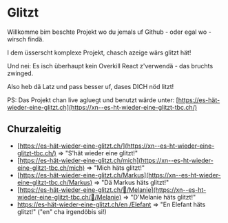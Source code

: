# Glitzt

Willkomme bim beschte Projekt wo du jemals uf Github - oder egal wo - wirsch findä.

I dem üsserscht komplexe Projekt, chasch azeige wärs glitzt hät!

Und nei: Es isch überhaupt kein Overkill React z'verwendä - das bruchts zwinged.

Also heb dä Latz und pass besser uf, dases DICH nöd litzt!

PS:
Das Projekt chan live agluegt und benutzt wärde unter:
[https://es-hät-wieder-eine-glitzt.ch](https://xn--es-ht-wieder-eine-glitzt-tbc.ch/)

## Churzaleitig

- [https://es-hät-wieder-eine-glitzt.ch/](https://xn--es-ht-wieder-eine-glitzt-tbc.ch/) => "S'hät wieder eine glitzt!"
- [https://es-hät-wieder-eine-glitzt.ch/mich](https://xn--es-ht-wieder-eine-glitzt-tbc.ch/mich) => "Mich häts glitzt!"
- [https://es-hät-wieder-eine-glitzt.ch/Markus](https://xn--es-ht-wieder-eine-glitzt-tbc.ch/Markus) => "Dä Markus häts glitzt!"
- [https://es-hät-wieder-eine-glitzt.ch/👩/Melanie](https://xn--es-ht-wieder-eine-glitzt-tbc.ch/👩/Melanie) => "D'Melanie häts glitzt!"
- [https://es-hät-wieder-eine-glitzt.ch/en /Elefant](https://xn--es-ht-wieder-eine-glitzt-tbc.ch/en%20/Elefant) => "En Elefant häts glitzt!" ("en" cha irgendöbis si!)
